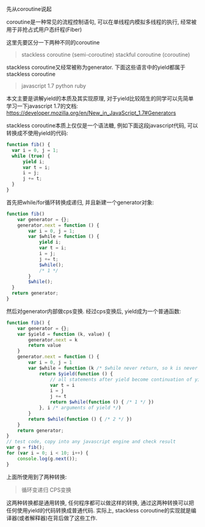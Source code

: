 先从coroutine说起

coroutine是一种常见的流程控制语句, 可以在单线程内模拟多线程的执行, 经常被用于非抢占式用户态纤程(Fiber)

这里先要区分一下两种不同的coroutine

> stackless coroutine (semi-coroutine)
> stackful coroutine (coroutine)

stackless coroutine又经常被称为generator. 下面这些语言中的yield都属于stackless coroutine

> javascript 1.7
> python
> ruby

本文主要是讲解yield的本质及其实现原理, 对于yield比较陌生的同学可以先简单学习一下javascript 1.7的文档: https://developer.mozilla.org/en/New_in_JavaScript_1.7#Generators

stackless coroutine本质上仅仅是一个语法糖, 例如下面这段javascript代码, 可以转换成不使用yield的代码:

```js
function fib() {
  var i = 0, j = 1;
  while (true) {
      yield i;
      var t = i;
      i = j;
      j += t;
  }
}
```

首先把while/for循环转换成递归, 并且新建一个generator对象:

```js
function fib() 
    var generator = {};
    generator.next = function () {
        var i = 0, j = 1;
        var $while = function () {
            yield i;
            var t = i;
            i = j;
            j += t;
            $while();
            /* 1 */
        }
        $while();
  }
  return generator;
}
```

然后对generator内部做cps变换. 经过cps变换后, yield成为一个普通函数:

```js
function fib() {
    var generator = {};
    var $yield = function (k, value) {
        generator.next = k
        return value
    }
    generator.next = function () {
        var i = 0, j = 1
        var $while = function (k /* $while never return, so k is never called. */) {
            return $yield(function () {
                // all statements after yield become continuation of yield, which comes into this functio
                var t = i
                i = j
                j += t
                return $while(function () { /* 1 */ })
            }, i /* arguments of yield */)
        }
        return $while(function () { /* 2 */ })
    }
    return generator;
}
// test code, copy into any javascript engine and check result
var g = fib();
for (var i = 0; i < 10; i++) {
    console.log(g.next());
}
```

上面所使用到了两种转换:

> 循环变递归
> CPS变换

这两种转换都是通用转换, 任何程序都可以做这样的转换, 通过这两种转换可以把任何使用yield的代码转换成普通代码. 实际上, stackless coroutine的实现就是编译器(或者解释器)在背后做了这些工作.